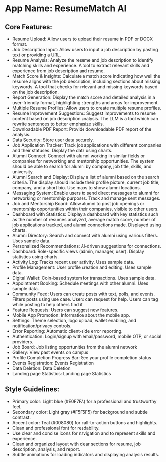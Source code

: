 # **App Name**: ResumeMatch AI

## Core Features:

- Resume Upload: Allow users to upload their resume in PDF or DOCX format.
- Job Description Input: Allow users to input a job description by pasting text or providing a URL.
- Resume Analysis: Analyze the resume and job description to identify matching skills and experience. A tool to extract relevant skills and experience from job description and resume.
- Match Score & Insights: Calculate a match score indicating how well the resume aligns with the job description, including sections about missing keywords. A tool that checks for relevant and missing keywords based on the job description.
- Report Generation: Display the match score and detailed analysis in a user-friendly format, highlighting strengths and areas for improvement.
- Multiple Resume Profiles: Allow users to create multiple resume profiles.
- Resume Improvement Suggestions: Suggest improvements to resume content based on job description analysis. The LLM is a tool which can rewrite sentences to better emphasize skills.
- Downloadable PDF Report: Provide downloadable PDF report of the analysis.
- Data Security: Store user data securely.
- Job Application Tracker: Track job applications with different companies and their statuses. Display the data using charts.
- Alumni Connect: Connect with alumni working in similar fields or companies for networking and mentorship opportunities. The system should be able to search for alumni by company, job title, skills, and university.
- Alumni Search and Display: Display a list of alumni based on the search criteria. The display should include their profile picture, current job title, company, and a short bio. Use maps to show alumni locations.
- Messaging System: Enable users to send direct messages to alumni for networking or mentorship purposes. Track and manage sent messages.
- Job and Mentorship Board: Allow alumni to post job openings or mentorship opportunities within their companies, visible to other users.
- Dashboard with Statistics: Display a dashboard with key statistics such as the number of resumes analyzed, average match score, number of job applications tracked, and alumni connections made. Displayed using charts.
- Alumni Directory: Search and connect with alumni using various filters. Uses sample data.
- Personalized Recommendations: AI-driven suggestions for connections.
- Dashboard: Role-specific views (admin, manager, user). Display statistics using charts.
- Activity Log: Tracks recent user activity. Uses sample data.
- Profile Management: User profile creation and editing. Uses sample data.
- Digital Wallet: Coin-based system for transactions. Uses sample data.
- Appointment Booking: Schedule meetings with other alumni. Uses sample data.
- Community Feed: Users can create posts with text, polls, and events. Filters posts using use case. Users can request for help. Users can tag while posting to help others find it.
- Feature Requests: Users can suggest new features.
- Mobile App Promotion: Information about the mobile app.
- Settings: Theme selection, logo upload, wallet enabling, and notification/privacy controls.
- Error Reporting: Automatic client-side error reporting.
- Authentication: Login/signup with email/password, mobile OTP, or social providers.
- Job Board: Job listing opportunities from the alumni network
- Gallery: View past events on campus
- Profile Completion Progress Bar: See your profile completion status
- Events Registration: Events Registration
- Data Deletion: Data Deletion
- Landing page Statistics: Landing page Statistics

## Style Guidelines:

- Primary color: Light blue (#E0F7FA) for a professional and trustworthy feel.
- Secondary color: Light gray (#F5F5F5) for background and subtle contrast.
- Accent color: Teal (#008080) for call-to-action buttons and highlights.
- Clean and professional font for readability.
- Use clear and concise icons for navigation and to represent skills and experience.
- Clean and organized layout with clear sections for resume, job description, analysis, and report.
- Subtle animations for loading indicators and displaying analysis results.